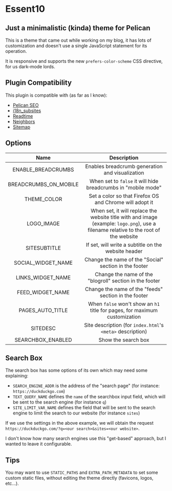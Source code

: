 Essent10
========

Just a minimalistic (kinda) theme for Pelican
---------------------------------------------

This is a theme that came out while working on my blog, it has lots of customization and doesn't use a single JavaScript statement for its operation.

It is responsive and supports the new `prefers-color-scheme` CSS directive, for us dark-mode lords.

Plugin Compatibility
--------------------

This plugin is compatible with (as far as I know):

- [Pelican SEO](https://github.com/pelican-plugins/seo)
- [i18n_subsites](https://github.com/getpelican/pelican-plugins/tree/master/i18n_subsites)
- [Readtime](https://github.com/JenkinsDev/pelican-readtime)
- [Neighbors](https://github.com/pelican-plugins/neighbors)
- [Sitemap](https://github.com/pelican-plugins/sitemap)

Options
-------

| Name                  | Description                                                                                                                          |
| :--:                  | :---------:                                                                                                                          |
| ENABLE_BREADCRUMBS    | Enables breadcrumb generation and visualization                                                                                      |
| BREADCRUMBS_ON_MOBILE | When set to `false` it will hide breadcrumbs in "mobile mode"                                                                        |
| THEME_COLOR           | Set a color so that Firefox OS and Chrome will adopt it                                                                              |
| LOGO_IMAGE            | When set, it will replace the website title with and image (example: `logo.png`), use a filename relative to the root of the website |
| SITESUBTITLE          | If set, will write a subtitle on the website header                                                                                  |
| SOCIAL_WIDGET_NAME    | Change the name of the "Social" section in the footer                                                                                |
| LINKS_WIDGET_NAME     | Change the name of the "blogroll" section in the footer                                                                              |
| FEED_WIDGET_NAME      | Change the name of the "feeds" section in the footer                                                                                 |
| PAGES_AUTO_TITLE      | When `false` won't show an `h1` title for pages, for maximum customization                                                           |
| SITEDESC              | Site description (for `index.html`'s `<meta>` description)                                                                           |
| SEARCHBOX_ENABLED     | Show the search box                                                                                                                  |

Search Box
----------

The search box has some options of its own which may need some explaining:

- `SEARCH_ENGINE_ADDR` is the address of the "search page" (for instance: `https://duckduckgo.com`)
- `TEXT_QUERY_NAME` defines the `name` of the searchbox input field, which will be sent to the search engine (for instance `q`)
- `SITE_LIMIT_VAR_NAME` defines the field that will be sent to the search engine to limit the search to our website (for instance `sites`)

If we use the settings in the above example, we will obtain the request `https://duckduckgo.com/?q=<our search>&sites=<our website>`.

I don't know how many search engines use this "get-based" approach, but I wanted to leave it configurable.

Tips
----

You may want to use `STATIC_PATHS` and `EXTRA_PATH_METADATA` to set some custom static files, without editing the theme directly (favicons, logos, etc...).
